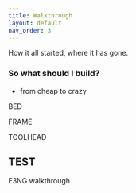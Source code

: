 ```yaml
---
title: Walkthrough
layout: default
nav_order: 3
---
```

How it all started, where it has gone.

### So what should I build?
- from cheap to crazy

BED

FRAME

TOOLHEAD

## TEST
E3NG walkthrough
